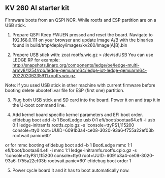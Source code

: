 KV 260 AI starter kit 
---------------------

Firmware boots from an QSPI NOR. While rootfs and ESP partition
are on a USB stick.

1. Prepare QSPI
Keep FWUEN pressed and reset the board. 
Navigate to 192.168.0.111 on your browser and update Image A/B with the binaries
found in build/tmp/deploy/images/kv260/Image(A|B).bin

2. Prepere USB stick with:
zcat rootfs.wic.gz > /dev/sdUSB
You can use LEDGE RP for example:
http://snapshots.linaro.org/components/ledge/oe/ledge-multi-armv8/1254/rpb/ledge-qemuarm64/ledge-iot-ledge-qemuarm64-20220206235911.rootfs.wic.gz

Note: if you used USB stick in other machine with current firmware before booting delete ubootefi.var file for ESP (first one) partition.

3. Plug both USB stick and SD card into the board. Power it on and trap it in the U-boot command line.

4. Add kernel board specific kernel parameters and EFI boot order.
efidebug boot add -b 1 BootLedge usb 0:1 efi/boot/bootaa64.efi -i usb 0:1 ledge-initramfs.rootfs.cpio.gz -s 'console=ttyPS1,115200 console=tty0 root=UUID=6091b3a4-ce08-3020-93a6-f755a22ef03b rootwait panic=60'

or for mmc booting
efidebug boot add -b 1 BootLedge mmc 1:1 efi/boot/bootaa64.efi -i mmc 1:1 ledge-initramfs.rootfs.cpio.gz -s 'console=ttyPS1,115200 console=tty0 root=UUID=6091b3a4-ce08-3020-93a6-f755a22ef03b rootwait panic=60'
efidebug boot order 1

5. Power cycle board it and it has to boot automatically now.
